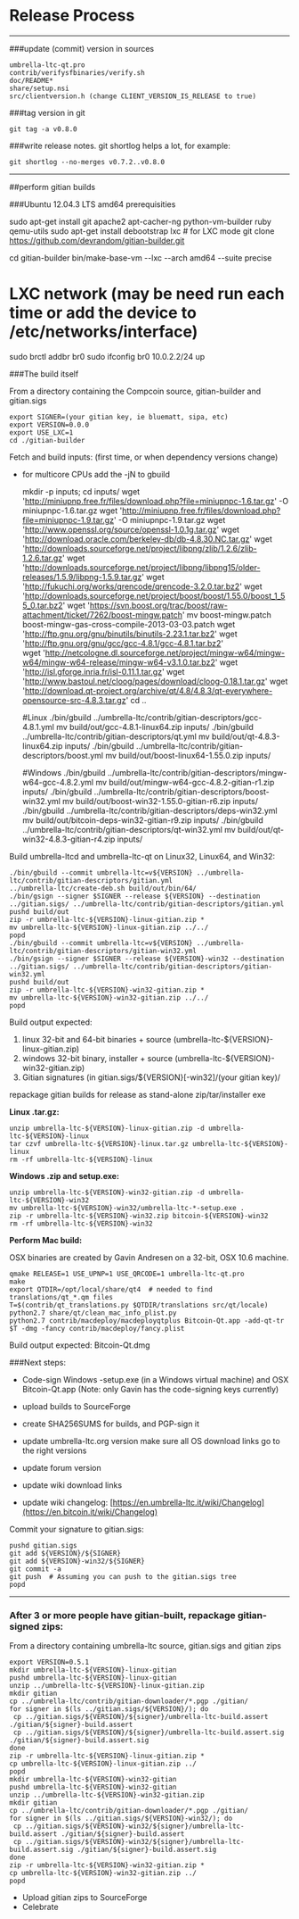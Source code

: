 Release Process
====================

* * *

###update (commit) version in sources


	umbrella-ltc-qt.pro
	contrib/verifysfbinaries/verify.sh
	doc/README*
	share/setup.nsi
	src/clientversion.h (change CLIENT_VERSION_IS_RELEASE to true)

###tag version in git

	git tag -a v0.8.0

###write release notes. git shortlog helps a lot, for example:

	git shortlog --no-merges v0.7.2..v0.8.0

* * *

##perform gitian builds

###Ubuntu 12.04.3 LTS amd64 prerequisities

   sudo apt-get install git apache2 apt-cacher-ng python-vm-builder ruby qemu-utils
   sudo apt-get install debootstrap lxc # for LXC mode
   git clone https://github.com/devrandom/gitian-builder.git

   cd gitian-builder
   bin/make-base-vm --lxc --arch amd64 --suite precise

   # LXC network (may be need run each time or add the device to /etc/networks/interface)
   sudo brctl addbr br0
   sudo ifconfig br0 10.0.2.2/24 up

###The build itself

 From a directory containing the Compcoin source, gitian-builder and gitian.sigs
  
	export SIGNER=(your gitian key, ie bluematt, sipa, etc)
	export VERSION=0.0.0
	export USE_LXC=1
	cd ./gitian-builder

 Fetch and build inputs: (first time, or when dependency versions change)

 * for multicore CPUs add the -jN to gbuild

	mkdir -p inputs; cd inputs/
	wget 'http://miniupnp.free.fr/files/download.php?file=miniupnpc-1.6.tar.gz' -O miniupnpc-1.6.tar.gz
	wget 'http://miniupnp.free.fr/files/download.php?file=miniupnpc-1.9.tar.gz' -O miniupnpc-1.9.tar.gz
	wget 'http://www.openssl.org/source/openssl-1.0.1g.tar.gz'
	wget 'http://download.oracle.com/berkeley-db/db-4.8.30.NC.tar.gz'
	wget 'http://downloads.sourceforge.net/project/libpng/zlib/1.2.6/zlib-1.2.6.tar.gz'
        wget 'http://downloads.sourceforge.net/project/libpng/libpng15/older-releases/1.5.9/libpng-1.5.9.tar.gz'
	wget 'http://fukuchi.org/works/qrencode/qrencode-3.2.0.tar.bz2'
	wget 'http://downloads.sourceforge.net/project/boost/boost/1.55.0/boost_1_55_0.tar.bz2'
	wget 'https://svn.boost.org/trac/boost/raw-attachment/ticket/7262/boost-mingw.patch'
	mv boost-mingw.patch boost-mingw-gas-cross-compile-2013-03-03.patch
	wget 'http://ftp.gnu.org/gnu/binutils/binutils-2.23.1.tar.bz2'
	wget 'http://ftp.gnu.org/gnu/gcc/gcc-4.8.1/gcc-4.8.1.tar.bz2'	
	wget 'http://netcologne.dl.sourceforge.net/project/mingw-w64/mingw-w64/mingw-w64-release/mingw-w64-v3.1.0.tar.bz2'
	wget 'http://isl.gforge.inria.fr/isl-0.11.1.tar.gz'
	wget 'http://www.bastoul.net/cloog/pages/download/cloog-0.18.1.tar.gz'
	wget 'http://download.qt-project.org/archive/qt/4.8/4.8.3/qt-everywhere-opensource-src-4.8.3.tar.gz'
	cd ..

	#Linux
	./bin/gbuild ../umbrella-ltc/contrib/gitian-descriptors/gcc-4.8.1.yml
 	mv build/out/gcc-4.8.1-linux64.zip inputs/
	./bin/gbuild ../umbrella-ltc/contrib/gitian-descriptors/qt.yml
	mv build/out/qt-4.8.3-linux64.zip inputs/
	./bin/gbuild ../umbrella-ltc/contrib/gitian-descriptors/boost.yml
        mv build/out/boost-linux64-1.55.0.zip inputs/

	#Windows
	./bin/gbuild ../umbrella-ltc/contrib/gitian-descriptors/mingw-w64-gcc-4.8.2.yml
   mv build/out/mingw-w64-gcc-4.8.2-gitian-r1.zip inputs/
	./bin/gbuild ../umbrella-ltc/contrib/gitian-descriptors/boost-win32.yml
	mv build/out/boost-win32-1.55.0-gitian-r6.zip inputs/
	./bin/gbuild ../umbrella-ltc/contrib/gitian-descriptors/deps-win32.yml
	mv build/out/bitcoin-deps-win32-gitian-r9.zip inputs/
	./bin/gbuild ../umbrella-ltc/contrib/gitian-descriptors/qt-win32.yml
	mv build/out/qt-win32-4.8.3-gitian-r4.zip inputs/

 Build umbrella-ltcd and umbrella-ltc-qt on Linux32, Linux64, and Win32:
  
	./bin/gbuild --commit umbrella-ltc=v${VERSION} ../umbrella-ltc/contrib/gitian-descriptors/gitian.yml
	../umbrella-ltc/create-deb.sh build/out/bin/64/
	./bin/gsign --signer $SIGNER --release ${VERSION} --destination ../gitian.sigs/ ../umbrella-ltc/contrib/gitian-descriptors/gitian.yml
	pushd build/out
	zip -r umbrella-ltc-${VERSION}-linux-gitian.zip *
	mv umbrella-ltc-${VERSION}-linux-gitian.zip ../../
	popd
	./bin/gbuild --commit umbrella-ltc=v${VERSION} ../umbrella-ltc/contrib/gitian-descriptors/gitian-win32.yml
	./bin/gsign --signer $SIGNER --release ${VERSION}-win32 --destination ../gitian.sigs/ ../umbrella-ltc/contrib/gitian-descriptors/gitian-win32.yml
	pushd build/out
	zip -r umbrella-ltc-${VERSION}-win32-gitian.zip *
	mv umbrella-ltc-${VERSION}-win32-gitian.zip ../../
	popd

  Build output expected:

  1. linux 32-bit and 64-bit binaries + source (umbrella-ltc-${VERSION}-linux-gitian.zip)
  2. windows 32-bit binary, installer + source (umbrella-ltc-${VERSION}-win32-gitian.zip)
  3. Gitian signatures (in gitian.sigs/${VERSION}[-win32]/(your gitian key)/

repackage gitian builds for release as stand-alone zip/tar/installer exe

**Linux .tar.gz:**

	unzip umbrella-ltc-${VERSION}-linux-gitian.zip -d umbrella-ltc-${VERSION}-linux
	tar czvf umbrella-ltc-${VERSION}-linux.tar.gz umbrella-ltc-${VERSION}-linux
	rm -rf umbrella-ltc-${VERSION}-linux

**Windows .zip and setup.exe:**

	unzip umbrella-ltc-${VERSION}-win32-gitian.zip -d umbrella-ltc-${VERSION}-win32
	mv umbrella-ltc-${VERSION}-win32/umbrella-ltc-*-setup.exe .
	zip -r umbrella-ltc-${VERSION}-win32.zip bitcoin-${VERSION}-win32
	rm -rf umbrella-ltc-${VERSION}-win32

**Perform Mac build:**

  OSX binaries are created by Gavin Andresen on a 32-bit, OSX 10.6 machine.

	qmake RELEASE=1 USE_UPNP=1 USE_QRCODE=1 umbrella-ltc-qt.pro
	make
	export QTDIR=/opt/local/share/qt4  # needed to find translations/qt_*.qm files
	T=$(contrib/qt_translations.py $QTDIR/translations src/qt/locale)
	python2.7 share/qt/clean_mac_info_plist.py
	python2.7 contrib/macdeploy/macdeployqtplus Bitcoin-Qt.app -add-qt-tr $T -dmg -fancy contrib/macdeploy/fancy.plist

 Build output expected: Bitcoin-Qt.dmg

###Next steps:

* Code-sign Windows -setup.exe (in a Windows virtual machine) and
  OSX Bitcoin-Qt.app (Note: only Gavin has the code-signing keys currently)

* upload builds to SourceForge

* create SHA256SUMS for builds, and PGP-sign it

* update umbrella-ltc.org version
  make sure all OS download links go to the right versions

* update forum version

* update wiki download links

* update wiki changelog: [https://en.umbrella-ltc.it/wiki/Changelog](https://en.bitcoin.it/wiki/Changelog)

Commit your signature to gitian.sigs:

	pushd gitian.sigs
	git add ${VERSION}/${SIGNER}
	git add ${VERSION}-win32/${SIGNER}
	git commit -a
	git push  # Assuming you can push to the gitian.sigs tree
	popd

-------------------------------------------------------------------------

### After 3 or more people have gitian-built, repackage gitian-signed zips:

From a directory containing umbrella-ltc source, gitian.sigs and gitian zips

	export VERSION=0.5.1
	mkdir umbrella-ltc-${VERSION}-linux-gitian
	pushd umbrella-ltc-${VERSION}-linux-gitian
	unzip ../umbrella-ltc-${VERSION}-linux-gitian.zip
	mkdir gitian
	cp ../umbrella-ltc/contrib/gitian-downloader/*.pgp ./gitian/
	for signer in $(ls ../gitian.sigs/${VERSION}/); do
	 cp ../gitian.sigs/${VERSION}/${signer}/umbrella-ltc-build.assert ./gitian/${signer}-build.assert
	 cp ../gitian.sigs/${VERSION}/${signer}/umbrella-ltc-build.assert.sig ./gitian/${signer}-build.assert.sig
	done
	zip -r umbrella-ltc-${VERSION}-linux-gitian.zip *
	cp umbrella-ltc-${VERSION}-linux-gitian.zip ../
	popd
	mkdir umbrella-ltc-${VERSION}-win32-gitian
	pushd umbrella-ltc-${VERSION}-win32-gitian
	unzip ../umbrella-ltc-${VERSION}-win32-gitian.zip
	mkdir gitian
	cp ../umbrella-ltc/contrib/gitian-downloader/*.pgp ./gitian/
	for signer in $(ls ../gitian.sigs/${VERSION}-win32/); do
	 cp ../gitian.sigs/${VERSION}-win32/${signer}/umbrella-ltc-build.assert ./gitian/${signer}-build.assert
	 cp ../gitian.sigs/${VERSION}-win32/${signer}/umbrella-ltc-build.assert.sig ./gitian/${signer}-build.assert.sig
	done
	zip -r umbrella-ltc-${VERSION}-win32-gitian.zip *
	cp umbrella-ltc-${VERSION}-win32-gitian.zip ../
	popd

- Upload gitian zips to SourceForge
- Celebrate 
